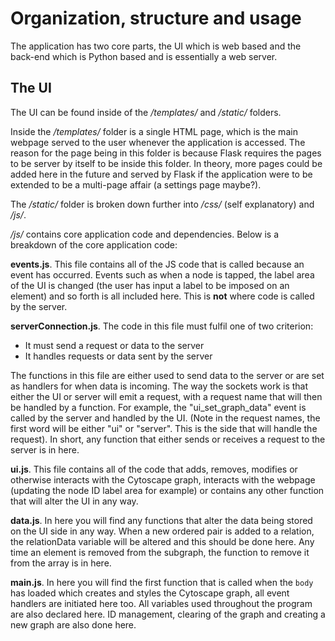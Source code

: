 Organization, structure and usage
=================================
The application has two core parts, the UI which is web based and the back-end which is Python based and is essentially a web server.

The UI
---------
The UI can be found inside of the _/templates/_ and _/static/_ folders.

Inside the _/templates/_ folder is a single HTML page, which is the main webpage served to the user whenever the application is accessed. The reason for the page being in this folder is because Flask requires the pages to be server by itself to be inside this folder. In theory, more pages could be added here in the future and served by Flask if the application were to be extended to be a multi-page affair (a settings page maybe?).

The _/static/_ folder is broken down further into _/css/_ (self explanatory) and _/js/_.

_/js/_ contains core application code and dependencies. Below is a breakdown of the core application code:

__events.js__. This file contains all of the JS code that is called because an event has occurred. Events such as when a node is tapped, the label area of the UI is changed (the user has input a label to be imposed on an element) and so forth is all included here. This is __not__ where code is called by the server.

__serverConnection.js__. The code in this file must fulfil one of two criterion:
- It must send a request or data to the server
- It handles requests or data sent by the server

The functions in this file are either used to send data to the server or are set as handlers for when data is incoming. The way the sockets work is that either the UI or server will emit a request, with a request name that will then be handled by a function. For example, the "ui_set_graph_data" event is called by the server and handled by the UI. (Note in the request names, the first word will be either "ui" or "server". This is the side that will handle the request). In short, any function that either sends or receives a request to the server is in here.

__ui.js__. This file contains all of the code that adds, removes, modifies or otherwise interacts with the Cytoscape graph, interacts with the webpage (updating the node ID label area for example) or contains any other function that will alter the UI in any way.

__data.js__. In here you will find any functions that alter the data being stored on the UI side in any way. When a new ordered pair is added to a relation, the relationData variable will be altered and this should be done here. Any time an element is removed from the subgraph, the function to remove it from the array is in here.

__main.js__. In here you will find the first function that is called when the `body` has loaded which creates and styles the Cytoscape graph, all event handlers are initiated here too. All variables used throughout the program are also declared here. ID management, clearing of the graph and creating a new graph are also done here.
